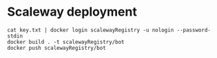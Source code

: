 # Scaleway deployment 


```
cat key.txt | docker login scalewayRegistry -u nologin --password-stdin
docker build . -t scalewayRegistry/bot
docker push scalewayRegistry/bot
```